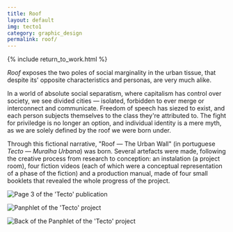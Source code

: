 ```yaml
---
title: Roof
layout: default
img: tecto1
category: graphic_design
permalink: roof/
---
```


{% include return_to_work.html %}

*Roof* exposes the two poles of social marginality in the urban tissue, that despite its' opposite characteristics and personas, are very much alike.

In a world of absolute social separatism, where capitalism has control over society, we see divided cities — isolated, forbidden to ever merge or interconnect and communicate. Freedom of speech has siezed to exist, and each person subjects themselves to the class they're attributed to. The fight for priviledge is no longer an option, and individual identity is a mere myth, as we are solely defined by the roof we were born under.

Through this fictional narrative, "Roof — The Urban Wall" (in portuguese *Tecto — Muralha Urbana*) was born. Several artefacts were made, following the creative process from research to conception: an instalation (a project room), four fiction videos (each of which were a conceptual representation of a phase of the fiction) and a production manual, made of four small booklets that revealed the whole progress of the project.

![Page 3 of the 'Tecto' publication]({{site.baseurl}}/assets/images/tecto2.png "'Tecto' publication display")

![Panphlet of the 'Tecto' project]({{site.baseurl}}/assets/images/tecto3.png "'Tecto' panflet display")

![Back of the Panphlet of the 'Tecto' project]({{site.baseurl}}/assets/images/tecto4.png "'Tecto' panflet display")